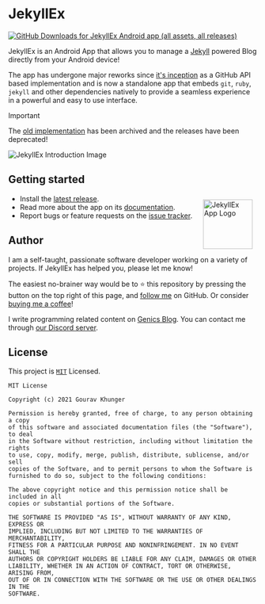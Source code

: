 # JekyllEx

[![GitHub Downloads for JekyllEx Android app (all assets, all releases)](https://img.shields.io/github/downloads/jekyllex/jekyllex-android/total)][github]

[github]: https://github.com/jekyllex/jekyllex-android/releases/latest

JekyllEx is an Android App that allows you to manage a [Jekyll](https://github.com/jekyll/jekyll?tab=readme-ov-file#jekyll) powered Blog directly from your Android device!

The app has undergone major reworks since [it's inception](https://genicsblog.com/introducing-jekyllex-android-app) as a GitHub API based implementation and is now a standalone app that embeds `git`, `ruby`, `jekyll` and other dependencies natively to provide a seamless experience in a powerful and easy to use interface.

> [!IMPORTANT]
> The [old implementation](https://github.com/jekyllex/jekyllex-android/tree/api-impl) has been archived and the releases have been deprecated!

<img alt = "JekyllEx Introduction Image" src="https://raw.githubusercontent.com/jekyllex/jekyllex-android/main/.github/media/cover-image.png"/>


## Getting started

<img alt = "JekyllEx App Logo" src="https://raw.githubusercontent.com/jekyllex/jekyllex-android/main/.github/media/logo.png" height="100" width="100" align="right" style="margin:10px"/>

- Install the [latest release](https://github.com/jekyllex/jekyllex-android/releases/latest).
- Read more about the app on its [documentation](https://docs.jekyllex.xyz).
- Report bugs or feature requests on the [issue tracker](https://github.com/jekyllex/jekyllex-android/issues/new/choose).

## Author

I am a self-taught, passionate software developer working on a variety of projects. If JekyllEx has helped you, please let me know!

The easiest no-brainer way would be to :star: this repository by pressing the button on the top right of this page, and [follow me](https://github.com/gouravkhunger) on GitHub. Or consider [buying me a coffee](https://paypal.me/gouravkhunger)!

I write programming related content on [Genics Blog](https://genicsblog.com/author/gouravkhunger/). You can contact me through [our Discord server](https://discord.genicsblog.com).

## License

This project is [`MIT`](https://github.com/jekyllex/jekyllex-android/blob/main/LICENSE) Licensed.

```
MIT License

Copyright (c) 2021 Gourav Khunger

Permission is hereby granted, free of charge, to any person obtaining a copy
of this software and associated documentation files (the "Software"), to deal
in the Software without restriction, including without limitation the rights
to use, copy, modify, merge, publish, distribute, sublicense, and/or sell
copies of the Software, and to permit persons to whom the Software is
furnished to do so, subject to the following conditions:

The above copyright notice and this permission notice shall be included in all
copies or substantial portions of the Software.

THE SOFTWARE IS PROVIDED "AS IS", WITHOUT WARRANTY OF ANY KIND, EXPRESS OR
IMPLIED, INCLUDING BUT NOT LIMITED TO THE WARRANTIES OF MERCHANTABILITY,
FITNESS FOR A PARTICULAR PURPOSE AND NONINFRINGEMENT. IN NO EVENT SHALL THE
AUTHORS OR COPYRIGHT HOLDERS BE LIABLE FOR ANY CLAIM, DAMAGES OR OTHER
LIABILITY, WHETHER IN AN ACTION OF CONTRACT, TORT OR OTHERWISE, ARISING FROM,
OUT OF OR IN CONNECTION WITH THE SOFTWARE OR THE USE OR OTHER DEALINGS IN THE
SOFTWARE.
```
